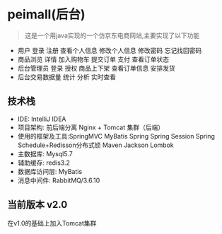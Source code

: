 # peimall(后台)
> 这是一个用java实现的一个仿京东电商网站,主要实现了以下功能
* 用户 登录 注册 查看个人信息 修改个人信息 修改密码 忘记找回密码
* 商品浏览 详情 加入购物车  提交订单 支付 查看订单状态 
* 后台管理员 登录 授权 商品上下架 查看订单信息 安排发货
* 后台交易数据量 统计 分析 实时查看  

## 技术栈       
- IDE: IntelliJ IDEA 
- 项目架构: 前后端分离 Nginx + Tomcat 集群（后端）
- 使用的框架及工具:SpringMVC MyBatis Spring Spring Session  Spring Schedule+Redisson分布式锁  Maven Jackson Lombok
- 主数据库: Mysql5.7
- 辅助缓存: redis3.2
- 数据库访问层: MyBatis
- 消息中间件: RabbitMQ/3.6.10
## 当前版本 v2.0
在v1.0的基础上加入Tomcat集群